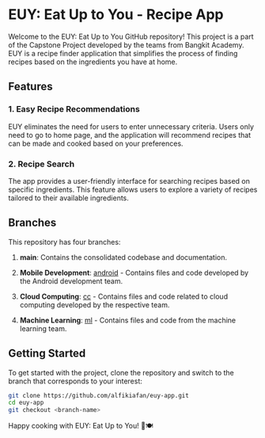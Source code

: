 # EUY: Eat Up to You - Recipe App

Welcome to the EUY: Eat Up to You GitHub repository! This project is a part of the Capstone Project developed by the teams from Bangkit Academy. EUY is a recipe finder application that simplifies the process of finding recipes based on the ingredients you have at home.

## Features

### 1. Easy Recipe Recommendations
EUY eliminates the need for users to enter unnecessary criteria. Users only need to go to home page, and the application will recommend recipes that can be made and cooked based on your preferences.

### 2. Recipe Search
The app provides a user-friendly interface for searching recipes based on specific ingredients. This feature allows users to explore a variety of recipes tailored to their available ingredients.

## Branches

This repository has four branches:

1. **main**: Contains the consolidated codebase and documentation.

2. **Mobile Development**: [android](https://github.com/alfikiafan/EUY-App/tree/android) - Contains files and code developed by the Android development team.

3. **Cloud Computing**: [cc](https://github.com/alfikiafan/EUY-App/tree/cc) - Contains files and code related to cloud computing developed by the respective team.

4. **Machine Learning**: [ml](https://github.com/alfikiafan/EUY-App/tree/ml) - Contains files and code from the machine learning team.

## Getting Started

To get started with the project, clone the repository and switch to the branch that corresponds to your interest:

```bash
git clone https://github.com/alfikiafan/euy-app.git
cd euy-app
git checkout <branch-name>
```

Happy cooking with EUY: Eat Up to You! 🍲🍽️